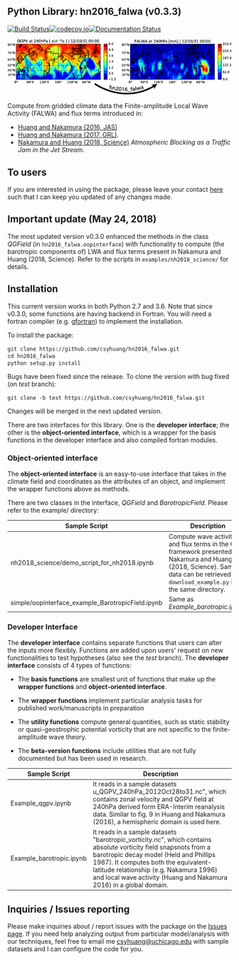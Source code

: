 ## Python Library: hn2016_falwa (v0.3.3)

[![Build Status](https://travis-ci.org/csyhuang/hn2016_falwa.svg?branch=master)](https://travis-ci.org/csyhuang/hn2016_falwa)[![codecov.io](https://codecov.io/gh/csyhuang/hn2016_falwa/branch/master/graph/badge.svg)](https://codecov.io/gh/csyhuang/hn2016_falwa)[![Documentation Status](https://readthedocs.org/projects/hn2016-falwa/badge/?version=latest)](http://hn2016-falwa.readthedocs.io/en/latest/?badge=latest)

![hn2016_falwa_diagram](https://github.com/csyhuang/csyhuang.github.io/blob/master/assets/img/hn2016_falwa_diagram.png)

Compute from gridded climate data the Finite-amplitude Local Wave Activity (FALWA) and flux terms introduced in:

- [Huang and Nakamura (2016, JAS)](http://dx.doi.org/10.1175/JAS-D-15-0194.1)
- [Huang and Nakamura (2017, GRL)](http://onlinelibrary.wiley.com/doi/10.1002/2017GL073760/full).
- [Nakamura and Huang (2018, Science)](https://doi.org/10.1126/science.aat0721) *Atmospheric Blocking as a Traffic Jam in the Jet Stream*.

## To users

If you are interested in using the package, please leave your contact [here](https://goo.gl/forms/5L8fv0mUordugq6v2) 
such that I can keep you updated of any changes made.

## Important update (May 24, 2018)

The most updated version v0.3.0 enhanced the methods in the class *QGField* (in `hn2016_falwa.oopinterface`) with functionality
to compute (the barotropic components of) LWA and flux terms present in Nakamura and Huang (2018, Science). 
Refer to the scripts in `examples/nh2018_science/` for details.

## Installation

This current version works in both Python 2.7 and 3.6. Note that since v0.3.0, some functions are having 
backend in Fortran. You will need a fortran compiler (e.g. [gfortran](http://hpc.sourceforge.net/)) to 
implement the installation.

To install the package:
```
git clone https://github.com/csyhuang/hn2016_falwa.git
cd hn2016_falwa
python setup.py install
```
Bugs have been fixed since the release. To clone the version with bug fixed (on *test* branch):
```
git clone -b test https://github.com/csyhuang/hn2016_falwa.git
```
Changes will be merged in the next updated version.

There are two interfaces for this library. One is the **developer interface**; the other is the **object-oriented 
interface**, which is a wrapper for the basis functions in the developer interface and also compiled fortran modules.


### Object-oriented interface

The **object-oriented interface** is an easy-to-use interface that takes in the climate field and coordinates as the attributes of an object, and implement the wrapper functions above as methods.

There are two classes in the interface, *QGField* and *BarotropicField*. Please refer to the example/ directory:

Sample Script | Description
------------- | -------------
nh2018_science/demo_script_for_nh2018.ipynb | Compute wave activity and flux terms in the QG framework presented in Nakamura and Huang (2018, Science). Sample data can be retrieved with `download_example.py` in the same directory.
simple/oopinterface_example_BarotropicField.ipynb | Same as *Example_barotropic.ipynb*.


### Developer Interface

The **developer interface**  contains separate functions that users can alter the inputs more flexibly. Functions 
are added upon users' request on new functionalities to test hypotheses (also see the *test* branch). The 
**developer interface** consists of 4 types of functions:  

- The **basis functions** are smallest unit of functions that make up the **wrapper functions** and **object-oriented interface**.  

- The **wrapper functions** implement particular analysis tasks for published work/manuscripts in preparation  

- The **utility functions** compute general quantities, such as static stability or quasi-geostrophic potential vorticity that are not specific to the finite-amplitude wave theory.   

- The **beta-version functions** include utilities that are not fully documented but has been used in research.  

Sample Script | Description
------------- | -------------
Example_qgpv.ipynb | It reads in a sample datasets u_QGPV_240hPa_2012Oct28to31.nc", which contains zonal velocity and QGPV field at 240hPa derived form ERA-Interim reanalysis data. Similar to fig. 9 in Huang and Nakamura (2016), a hemispheric domain is used here.
Example_barotropic.ipynb | It reads in a sample datasets "barotropic_vorticity.nc", which contains absolute vorticity field snapsnots from a barotropic decay model (Held and Phillips 1987). It computes both the equivalent-latitude relationship (e.g. Nakamura 1996) and local wave activity (Huang and Nakamura 2016) in a global domain.


## Inquiries / Issues reporting

Please make inquiries about / report issues with the package on the [Issues page](https://github.com/csyhuang/hn2016_falwa/issues). If you need help analyzing output from particular model/analysis with our techniques, feel free to email me <csyhuang@uchicago.edu> with sample datasets and I can configure the code for you.

